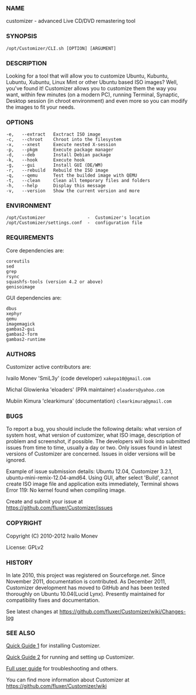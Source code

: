 ### NAME

customizer - advanced Live CD/DVD remastering tool

	
### SYNOPSIS

    /opt/Customizer/CLI.sh [OPTION] [ARGUMENT]


### DESCRIPTION

Looking for a tool that will allow you to customize Ubuntu, Kubuntu, Lubuntu, Xubuntu,
Linux Mint or other Ubuntu based ISO images? Well, you've found it! Customizer allows
you to customize them the way you want, within few minutes (on a modern PC), running 
Terminal, Synaptic, Desktop session (in chroot environment) and even more so you can
modify the images to fit your needs.


### OPTIONS

    -e,   --extract   Exctract ISO image
    -c,   --chroot    Chroot into the filesystem
    -x,   --xnest     Execute nested X-session
    -p,   --pkgm      Execute package manager
    -d,   --deb       Install Debian package
    -k,   --hook      Execute hook
    -g,   --gui       Install GUI (DE/WM)
    -r,   --rebuild   Rebuild the ISO image
    -q,   --qemu      Test the builded image with QEMU
    -t,   --clean     Clean all temporary files and folders
    -h,   --help      Display this message
    -v,   --version   Show the current version and more


### ENVIRONMENT

    /opt/Customizer                -  Customizer's location
    /opt/Customizer/settings.conf  -  configuration file


### REQUIREMENTS

Core dependencies are:

    coreutils
    sed
    grep
    rsync
    squashfs-tools (version 4.2 or above)
    genisoimage

GUI dependencies are:

    dbus
    xephyr
    qemu
    imagemagick
    gambas2-gui
    gambas2-form
    gambas2-runtime


### AUTHORS

Customizer active contributors are:

Ivailo Monev 'SmiL3y' (code developer) `xakepa10@gmail.com`

Michal Glowienka 'eloaders' (PPA maintainer) `eloaders@yahoo.com`

Mubiin Kimura 'clearkimura' (documentation) `clearkimura@gmail.com`


### BUGS

To report a bug, you should include the following details: what version of system host, 
what version of customizer, what ISO image, description of problem and screenshot, if possible.
The developers will look into submitted issues from time to time, usually a day or two.
Only issues found in latest versions of Customizer are concerned. Issues in older versions will
be ignored.

Example of issue submission details:
Ubuntu 12.04, Customizer 3.2.1, ubuntu-mini-remix-12.04-amd64.
Using GUI, after select 'Build', cannot create ISO image file and application exits immediately,
Terminal shows Error 119: No kernel found when compiling image.

Create and submit your issue at https://github.com/fluxer/Customizer/issues


### COPYRIGHT
    
Copyright (C) 2010-2012  Ivailo Monev

License: GPLv2


### HISTORY

In late 2010, this project was registered on Sourceforge.net. Since November 2011,
documentation is contributed. As December 2011, Customizer development has moved to
GitHub and has been tested thoroughly on Ubuntu 10.04(Lucid Lynx). Presently
maintained for compatibility fixes and documentation.

See latest changes at https://github.com/fluxer/Customizer/wiki/Changes-log


### SEE ALSO

[Quick Guide 1](https://docs.google.com/document/d/1MF-GZYX90E4JKHGtnAKK3LHFYVV3ArC641QFOr3lgNU/edit)
 for installing Customizer.
 
[Quick Guide 2](https://docs.google.com/document/d/149ug1YfiO-6OiCUqa9XTI1E1HjEYRKRkQZ4QTa54BW8/edit)
 for running and setting up Customizer.
 
[Full user guide](https://docs.google.com/document/d/1PfhHnSBjv-IDI7Yh5obhMGYCAV9Gw1NPEynU4GqKTsA/edit)
 for troubleshooting and others.

You can find more information about Customizer at https://github.com/fluxer/Customizer/wiki